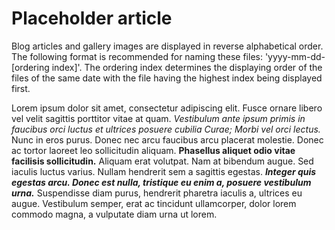 # Placeholder article #

Blog articles and gallery images are displayed in reverse alphabetical order. The following format is recommended for naming these files: 'yyyy-mm-dd-[ordering index]'. The ordering index determines the displaying order of the files of the same date with the file having the highest index being displayed first.

Lorem ipsum dolor sit amet, consectetur adipiscing elit. Fusce ornare libero vel velit sagittis porttitor vitae at quam. *Vestibulum ante ipsum primis in faucibus orci luctus et ultrices posuere cubilia Curae; Morbi vel orci lectus.* Nunc in eros purus. Donec nec arcu faucibus arcu placerat molestie. Donec ac tortor laoreet leo sollicitudin aliquam. **Phasellus aliquet odio vitae facilisis sollicitudin.** Aliquam erat volutpat. Nam at bibendum augue. Sed iaculis luctus varius. Nullam hendrerit sem a sagittis egestas. ***Integer quis egestas arcu. Donec est nulla, tristique eu enim a, posuere vestibulum urna.*** Suspendisse diam purus, hendrerit pharetra iaculis a, ultrices eu augue. Vestibulum semper, erat ac tincidunt ullamcorper, dolor lorem commodo magna, a vulputate diam urna ut lorem.
